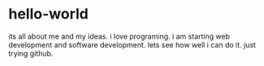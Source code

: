# hello-world
its all about me and my ideas.
i love programing.
i am starting web development and software development.
lets see how well i can do it.
just trying github.
